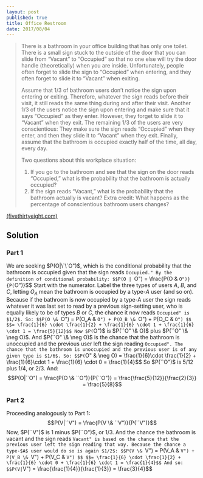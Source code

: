 ```yaml
---
layout: post
published: true
title: Office Restroom
date: 2017/08/04
---
```


>There is a bathroom in your office building that has only one toilet. There is a small sign stuck to the outside of the door that you can slide from “Vacant” to “Occupied” so that no one else will try the door handle (theoretically) when you are inside. Unfortunately, people often forget to slide the sign to “Occupied” when entering, and they often forget to slide it to “Vacant” when exiting.
>
>Assume that 1/3 of bathroom users don’t notice the sign upon entering or exiting. Therefore, whatever the sign reads before their visit, it still reads the same thing during and after their visit. Another 1/3 of the users notice the sign upon entering and make sure that it says “Occupied” as they enter. However, they forget to slide it to “Vacant” when they exit. The remaining 1/3 of the users are very conscientious: They make sure the sign reads “Occupied” when they enter, and then they slide it to “Vacant” when they exit. Finally, assume that the bathroom is occupied exactly half of the time, all day, every day.
>
>Two questions about this workplace situation:
>
>1. If you go to the bathroom and see that the sign on the door reads “Occupied,” what is the probability that the bathroom is actually occupied?
>2. If the sign reads “Vacant,” what is the probability that the bathroom actually is vacant?
>Extra credit: What happens as the percentage of conscientious bathroom users changes?
<!--more-->
[(fivethirtyeight.com)](https://fivethirtyeight.com/features/is-this-bathroom-occupied/)

## Solution

### Part 1

We are seeking $P(O|\`\`O")$, which is the conditional probability that the bathroom is occupied given that the sign reads ``Occupied." By the definition of conditional probability:
$$P(O | ``O") = \frac{P(O \& ``O")}{P(``O")}$$
Start with the numerator. Label the three types of users $A$, $B$, and $C$, letting $O_A$ mean the bathroom is occupied by a type-$A$ user (and so on). Because if the bathroom is now occupied by a type-A user the sign reads whatever it was last set to read by a previous sign-setting user, who is equally likely to be of types $B$ or $C$, the chance it now reads ``Occupied" is $1/2$. So:
$$P(O \& ``O") = P(O_A \& ``O") + P(O_B \& ``O") + P(O_C \& ``O") $$
$$= \frac{1}{6} \cdot \frac{1}{2} + \frac{1}{6} \cdot 1 + \frac{1}{6} \cdot 1 = \frac{5}{12}$$
Now $P(``O")$ is $P(``O" \& O)$ plus $P(``O" \& \neg O)$. And $P(``O" \& \neg O)$ is the chance that the bathroom is unoccupied and the previous user left the sign reading ``Occupied". The chance that the bathroom is unoccupied and the previous user is of any given type is $1/6$. So:
$$P(``O" \& \neg O) = \frac{1}{6}\cdot \frac{1}{2} + \frac{1}{6}\cdot 1 +
\frac{1}{6} \cdot 0 = \frac{1}{4}$$
So $P(``O")$ is $5/12$ plus $1/4$, or $2/3$. And:
$$P(O|``O") = \frac{P(O \& ``O")}{P(``O")}
=  \frac{\frac{5}{12}}{\frac{2}{3}} = \frac{5}{8}$$

### Part 2

Proceeding analogously to Part 1:
$$P(V|``V") = \frac{P(V \& ``V")}{P(``V")}$$
Now, $P(``V")$ is $1$ minus $P(``O")$, or $1/3$.
And the chance the bathroom is vacant and the sign reads ``Vacant" is based on the chance that the previous user left the sign reading that way. Because the chance a type-$A$ user would do so is again $1/2$:
$$P(V \& ``V") = P(V_A \& ``V") + P(V_B \& ``V") + P(V_C \& ``V") $$
$$= \frac{1}{6} \cdot \frac{1}{2} + \frac{1}{6} \cdot 0 + \frac{1}{6} \cdot 1 = \frac{1}{4}$$
And so:
$$P(V|``V") = \frac{\frac{1}{4}}{\frac{1}{3}} = \frac{3}{4}$$


<br>
